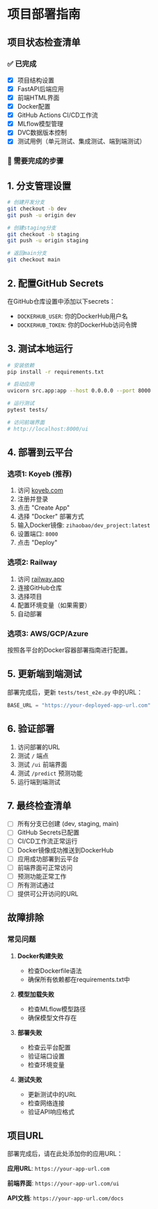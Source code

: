 # 项目部署指南

## 项目状态检查清单

### ✅ 已完成
- [x] 项目结构设置
- [x] FastAPI后端应用
- [x] 前端HTML界面
- [x] Docker配置
- [x] GitHub Actions CI/CD工作流
- [x] MLflow模型管理
- [x] DVC数据版本控制
- [x] 测试用例（单元测试、集成测试、端到端测试）

### 🔄 需要完成的步骤

## 1. 分支管理设置

```bash
# 创建开发分支
git checkout -b dev
git push -u origin dev

# 创建staging分支
git checkout -b staging
git push -u origin staging

# 返回main分支
git checkout main
```

## 2. 配置GitHub Secrets

在GitHub仓库设置中添加以下secrets：

- `DOCKERHUB_USER`: 你的DockerHub用户名
- `DOCKERHUB_TOKEN`: 你的DockerHub访问令牌

## 3. 测试本地运行

```bash
# 安装依赖
pip install -r requirements.txt

# 启动应用
uvicorn src.app:app --host 0.0.0.0 --port 8000

# 运行测试
pytest tests/

# 访问前端界面
# http://localhost:8000/ui
```

## 4. 部署到云平台

### 选项1: Koyeb (推荐)

1. 访问 [koyeb.com](https://koyeb.com)
2. 注册并登录
3. 点击 "Create App"
4. 选择 "Docker" 部署方式
5. 输入Docker镜像: `zihaobao/dev_project:latest`
6. 设置端口: `8000`
7. 点击 "Deploy"

### 选项2: Railway

1. 访问 [railway.app](https://railway.app)
2. 连接GitHub仓库
3. 选择项目
4. 配置环境变量（如果需要）
5. 自动部署

### 选项3: AWS/GCP/Azure

按照各平台的Docker容器部署指南进行配置。

## 5. 更新端到端测试

部署完成后，更新 `tests/test_e2e.py` 中的URL：

```python
BASE_URL = "https://your-deployed-app-url.com"
```

## 6. 验证部署

1. 访问部署的URL
2. 测试 `/` 端点
3. 测试 `/ui` 前端界面
4. 测试 `/predict` 预测功能
5. 运行端到端测试

## 7. 最终检查清单

- [ ] 所有分支已创建 (dev, staging, main)
- [ ] GitHub Secrets已配置
- [ ] CI/CD工作流正常运行
- [ ] Docker镜像成功推送到DockerHub
- [ ] 应用成功部署到云平台
- [ ] 前端界面可正常访问
- [ ] 预测功能正常工作
- [ ] 所有测试通过
- [ ] 提供可公开访问的URL

## 故障排除

### 常见问题

1. **Docker构建失败**
   - 检查Dockerfile语法
   - 确保所有依赖都在requirements.txt中

2. **模型加载失败**
   - 检查MLflow模型路径
   - 确保模型文件存在

3. **部署失败**
   - 检查云平台配置
   - 验证端口设置
   - 检查环境变量

4. **测试失败**
   - 更新测试中的URL
   - 检查网络连接
   - 验证API响应格式

## 项目URL

部署完成后，请在此处添加你的应用URL：

**应用URL**: `https://your-app-url.com`

**前端界面**: `https://your-app-url.com/ui`

**API文档**: `https://your-app-url.com/docs` 